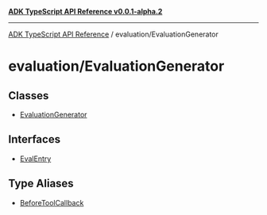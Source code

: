 [**ADK TypeScript API Reference v0.0.1-alpha.2**](../../README.md)

***

[ADK TypeScript API Reference](../../modules.md) / evaluation/EvaluationGenerator

# evaluation/EvaluationGenerator

## Classes

- [EvaluationGenerator](classes/EvaluationGenerator.md)

## Interfaces

- [EvalEntry](interfaces/EvalEntry.md)

## Type Aliases

- [BeforeToolCallback](type-aliases/BeforeToolCallback.md)
